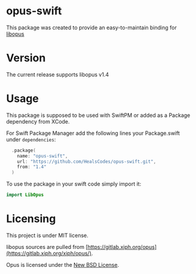 # opus-swift
This package was created to provide an easy-to-maintain binding for [libopus](https://opus-codec.org/docs/opus_api-1.3.1/index.html)

# Version
The current release supports libopus v1.4

# Usage
This package is supposed to be used with SwiftPM or added as a Package dependency from XCode.

For Swift Package Manager add the following lines your Package.swift under `dependencies`:

```swift
  .package(
    name: "opus-swift",
    url: "https://github.com/HealsCodes/opus-swift.git",
    from: "1.4"
  )
```

To use the package in your swift code simply import it:

```swift
import LibOpus
```

# Licensing
This project is under MIT license. 

libopus sources are pulled from [https://gitlab.xiph.org/opus](https://gitlab.xiph.org/xiph/opus/). 

Opus is licensed under the [New BSD License](https://wiki.xiph.org/XiphWiki:Copyrights). 
